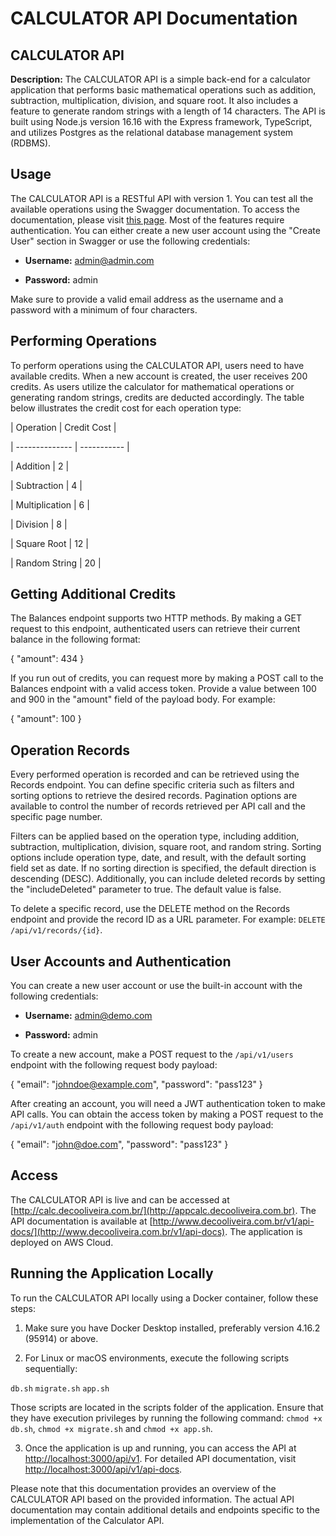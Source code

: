 # CALCULATOR API Documentation

## CALCULATOR API

**Description:** The CALCULATOR API is a simple back-end for a calculator application that performs basic mathematical operations such as addition, subtraction, multiplication, division, and square root. It also includes a feature to generate random strings with a length of 14 characters. The API is built using Node.js version 16.16 with the Express framework, TypeScript, and utilizes Postgres as the relational database management system (RDBMS).

## Usage

The CALCULATOR API is a RESTful API with version 1. You can test all the available operations using the Swagger documentation. To access the documentation, please visit [this page](http://www.decooliveira.com.br/v1/api-docs). Most of the features require authentication. You can either create a new user account using the "Create User" section in Swagger or use the following credentials:

- **Username:** admin@admin.com

- **Password:** admin

Make sure to provide a valid email address as the username and a password with a minimum of four characters.

## Performing Operations

To perform operations using the CALCULATOR API, users need to have available credits. When a new account is created, the user receives 200 credits. As users utilize the calculator for mathematical operations or generating random strings, credits are deducted accordingly. The table below illustrates the credit cost for each operation type:

| Operation | Credit Cost |

| -------------- | ----------- |

| Addition | 2 |

| Subtraction | 4 |

| Multiplication | 6 |

| Division | 8 |

| Square Root | 12 |

| Random String | 20 |

## Getting Additional Credits

The Balances endpoint supports two HTTP methods. By making a GET request to this endpoint, authenticated users can retrieve their current balance in the following format:

{ "amount": 434 }

If you run out of credits, you can request more by making a POST call to the Balances endpoint with a valid access token. Provide a value between 100 and 900 in the "amount" field of the payload body. For example:

{ "amount": 100 }

## Operation Records

Every performed operation is recorded and can be retrieved using the Records endpoint. You can define specific criteria such as filters and sorting options to retrieve the desired records. Pagination options are available to control the number of records retrieved per API call and the specific page number.

Filters can be applied based on the operation type, including addition, subtraction, multiplication, division, square root, and random string. Sorting options include operation type, date, and result, with the default sorting field set as date. If no sorting direction is specified, the default direction is descending (DESC). Additionally, you can include deleted records by setting the "includeDeleted" parameter to true. The default value is false.

To delete a specific record, use the DELETE method on the Records endpoint and provide the record ID as a URL parameter. For example: `DELETE /api/v1/records/{id}`.

## User Accounts and Authentication

You can create a new user account or use the built-in account with the following credentials:

- **Username:** admin@demo.com

- **Password:** admin

To create a new account, make a POST request to the `/api/v1/users` endpoint with the following request body payload:

{ "email": "johndoe@example.com", "password": "pass123" }

After creating an account, you will need a JWT authentication token to make API calls. You can obtain the access token by making a POST request to the `/api/v1/auth` endpoint with the following request body payload:

{ "email": "john@doe.com", "password": "pass123" }

## Access

The CALCULATOR API is live and can be accessed at [http://calc.decooliveira.com.br/](http://appcalc.decooliveira.com.br). The API documentation is available at [http://www.decooliveira.com.br/v1/api-docs/](http://www.decooliveira.com.br/v1/api-docs). The application is deployed on AWS Cloud.

## Running the Application Locally

To run the CALCULATOR API locally using a Docker container, follow these steps:

1. Make sure you have Docker Desktop installed, preferably version 4.16.2 (95914) or above.

2. For Linux or macOS environments, execute the following scripts sequentially:

`db.sh`
`migrate.sh`
`app.sh`

Those scripts are located in the scripts folder of the application. Ensure that they have execution privileges by running the following command: `chmod +x db.sh`, `chmod +x migrate.sh` and `chmod +x app.sh`.

3. Once the application is up and running, you can access the API at [http://localhost:3000/api/v1](http://localhost:3000/api/v1). For detailed API documentation, visit [http://localhost:3000/api/v1/api-docs](http://localhost:3000/api/v1/api-docs).

Please note that this documentation provides an overview of the CALCULATOR API based on the provided information. The actual API documentation may contain additional details and endpoints specific to the implementation of the Calculator API.
